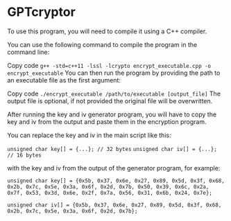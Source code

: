 # GPTcryptor

To use this program, you will need to compile it using a C++ compiler.

You can use the following command to compile the program in the command line:

Copy code
`g++ -std=c++11 -lssl -lcrypto encrypt_executable.cpp -o encrypt_executable`
You can then run the program by providing the path to an executable file as the first argument:

Copy code
`./encrypt_executable /path/to/executable [output_file]`
The output file is optional, if not provided the original file will be overwritten.

After running the key and iv generator program, you will have to copy the key and iv from the output and paste them in the encryption program.

You can replace the key and iv in the main script like this:

`unsigned char key[] = {...}; // 32 bytes`
`unsigned char iv[] = {...}; // 16 bytes`

with the key and iv from the output of the generator program, for example:

```unsigned char key[] = {0x5b, 0x37, 0x6e, 0x27, 0x89, 0x5d, 0x3f, 0x68, 0x2b, 0x7c, 0x5e, 0x3a, 0x6f, 0x2d, 0x7b, 0x50, 0x39, 0x6c, 0x2a, 0x7f, 0x53, 0x3d, 0x6e, 0x2f, 0x7a, 0x56, 0x31, 0x6b, 0x24, 0x7e};```

```unsigned char iv[] = {0x5b, 0x37, 0x6e, 0x27, 0x89, 0x5d, 0x3f, 0x68, 0x2b, 0x7c, 0x5e, 0x3a, 0x6f, 0x2d, 0x7b};```
